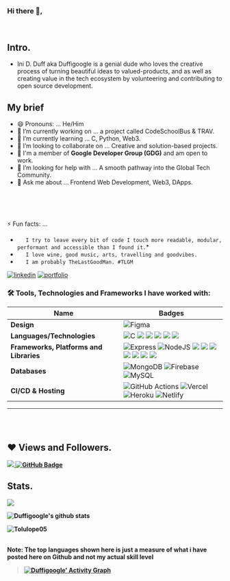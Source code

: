 ### Hi there  👋, 
<br />

## Intro.
  - Ini D. Duff <Caleb/> aka Duffigoogle is a genial dude who loves the creative process of turning beautiful ideas to valued-products, and as well as creating value in the tech ecosystem by volunteering and contributing to open source development. 


## My brief

- 😄 Pronouns: ... He/Him
- 🔭 I’m currently working on ... a project called CodeSchoolBus & TRAV.
- 🌱 I’m currently learning ... C, Python, Web3.
- 👯 I’m looking to collaborate on ... Creative and solution-based projects.
- 🔭 I'm a member of **Google Developer Group (GDG)** and am open to work.
- 🤔 I’m looking for help with ... A smooth pathway into the Global Tech Community.
- 💬 Ask me about ... Frontend Web Development, Web3, DApps. 
<br>
<br>
<br>


⚡ Fun facts: ... 
* &nbsp;&nbsp;&nbsp;&nbsp; ```I try to leave every bit of code I touch more readable, modular, performant and accessible than I found it.```*
* &nbsp;&nbsp;&nbsp;&nbsp; ```I love wine, good music, arts, travelling and goodvibes.``` 
* &nbsp;&nbsp;&nbsp;&nbsp; ```I am probably TheLastGoodMan. #TLGM``` 

[![linkedin](https://img.shields.io/badge/linkedin-0A66C2?style=for-the-badge&logo=linkedin&logoColor=white)](https://www.linkedin.com/in/https://www.linkedin.com/in/duffcaleb/)
[![portfolio](https://img.shields.io/badge/my_portfolio-000?style=for-the-badge&logo=ko-fi&logoColor=white)](http://http://duffigoogle-techfolio.vercel.app/)


### 🛠 Tools, Technologies and Frameworks I have worked with:

Name | Badges
--- | --- 
**Design**  |  ![Figma](https://img.shields.io/badge/figma-%23F24E1E.svg?style=for-the-badge&logo=figma&logoColor=white) 
**Languages/Technologies**  | ![C](https://img.shields.io/badge/c-%2300599C.svg?style=for-the-badge&logo=c&logoColor=white)  <img src="https://img.shields.io/badge/-TYPESCRIPT-3178C6?&style=for-the-badge&logo=Typescript&logoColor=white" />  <img src="https://img.shields.io/badge/JavaScript-323330?style=for-the-badge&logo=javascript&logoColor=F7DF1E" /> <img src="https://img.shields.io/badge/CSS3-1572B6?style=for-the-badge&logo=css3&logoColor=white" />  <img src="https://img.shields.io/badge/HTML5-E34F26?style=for-the-badge&logo=html5&logoColor=white" />  <img src="https://img.shields.io/badge/-PYTHON-3776AB?&style=for-the-badge&logo=python&logoColor=white" />
**Frameworks, Platforms and Libraries** | ![Express](https://img.shields.io/badge/Express-000?style=for-the-badge&logo=express&logoColor=white) ![NodeJS](https://img.shields.io/badge/node.js-6DA55F?style=for-the-badge&logo=node.js&logoColor=white) <img src="https://img.shields.io/badge/Bootstrap-563D7C?style=for-the-badge&logo=bootstrap&logoColor=white" /> <img src="https://img.shields.io/badge/-STYLED%20COMPONENTS-DB7093?style=for-the-badge&logo=styled-components&logoColor=white" />  <img src="https://img.shields.io/badge/React-20232A?style=for-the-badge&logo=react&logoColor=61DAFB" />  <img src="https://img.shields.io/badge/-SCSS-CC6699?style=for-the-badge&logo=Sass&logoColor=white" />  <img src="https://img.shields.io/badge/-TAILWIND%20CSS-06B6D4?style=for-the-badge&logo=tailwind-css&logoColor=white" />  <img src="https://img.shields.io/badge/-NEXT.js-000000?style=for-the-badge&logo=next.js&logoColor=white" />  <img src="https://img.shields.io/badge/-MATERIAL%20UI-007FFF?style=for-the-badge&logo=mui&logoColor=white" />
**Databases**  | ![MongoDB](https://img.shields.io/badge/MongoDB-%234ea94b.svg?style=for-the-badge&logo=mongodb&logoColor=white) ![Firebase](https://img.shields.io/badge/firebase-%23039BE5.svg?style=for-the-badge&logo=firebase) ![MySQL](https://img.shields.io/badge/mysql-%2300f.svg?style=for-the-badge&logo=mysql&logoColor=white)
**CI/CD & Hosting**   | ![GitHub Actions](https://img.shields.io/badge/github%20actions-%232671E5.svg?style=for-the-badge&logo=githubactions&logoColor=white) ![Vercel](https://img.shields.io/badge/vercel-%23000000.svg?style=for-the-badge&logo=vercel&logoColor=#000000) ![Heroku](https://img.shields.io/badge/heroku-%23430098.svg?style=for-the-badge&logo=heroku&logoColor=white) ![Netlify](https://img.shields.io/badge/netlify-%23000000.svg?style=for-the-badge&logo=netlify&logoColor=#00C7B7)
</p> 

<hr/>
<b/r>

<!-- <br />
<br />

![TheLastGoodMan's github stats](https://github-readme-stats.vercel.app/api?username=duffigoogle&show_icons=true&theme=radical) -->




<br />
<br />
<!-- 
[![Top Langs](https://github-readme-stats.vercel.app/api/top-langs/?username=duffigoogle&layout=compact)](https://github.com/duffigoogle/github-readme-stats) -->

## ❤ Views and Followers.

<a href="https://github.com/Duffigoogle/github-profile-views-counter">
    <img src="https://komarev.com/ghpvc/?username=Duffigoogle">
</a>
<a href="https://github.com/Duffigoogle?tab=followers"><img src="https://img.shields.io/github/followers/Duffigoogle?label=Followers&style=social" alt="GitHub Badge"></a>


 <br>
 
 
## Stats.
 <p><img align="center" src="https://github-readme-stats.vercel.app/api/top-langs/?username=Duffigoogle&layout=compact&theme=dark&hide_border=false" /></p>
<p><img align="center" src="https://github-readme-stats.vercel.app/api?username=Duffigoogle&show_icons=true&include_all_commits=true&count_private=true&layout=compact&theme=dark&hide_border=false&border_radius=2&hide=contribs" alt="Duffigoogle's github stats" /></p>

<p><img align="center" src="https://github-readme-streak-stats.herokuapp.com/?user=Tolulope05&theme=dark" alt="Tolulope05" /></p>
<br/>
 <b>Note:</b> The top languages shown here is just a measure of what i have posted here on Github and not my actual skill level


> <a href="https://github.com/Duffigoogle/github-readme-activity-graph"><img alt="Duffigoogle' Activity Graph" src="https://activity-graph.herokuapp.com/graph?username=Duffigoogle&bg_color=0D1117&color=5BCDEC&line=5BCDEC&point=FFFFFF&hide_border=true" /></a>

<br/>
